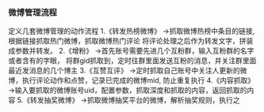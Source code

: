 ### 微博管理流程
定义几套微博管理的动作流程
1.《转发热榜微博》
->抓取微博热榜中条目的链接,根据链接抓取热门微博，抓取微博热门评论
将评论处理之后作为转发文字，拼装成参数并转发。
2.《增粉》
->首先账号需要先进几个互粉群，输入互粉群的名字或者含有的字眼，
将群gid抓取到，定时往群里面发送互粉的消息，并关注群里面最近发消息的几个博主
3.《互赞互评》
->定时抓取自己账号中关注人更新的微博，执行评论动作和点赞，记录已完成的微博mid,
防止重复执行
4.《内容抓取》
->输入要抓取的微博账号uid，配置参数，抓取深度和抓取的内容，返回抓取的内容
5.《转发抽奖微博》
->抓取微博抽奖平台的微博，解析抽奖规则，执行之

